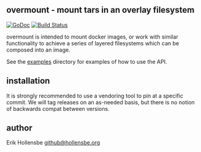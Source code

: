 ## overmount - mount tars in an overlay filesystem

[![GoDoc](https://godoc.org/github.com/box-builder/overmount?status.svg)](https://godoc.org/github.com/box-builder/overmount)
[![Build Status](http://jenkins.hollensbe.org:8080/job/overmount-master/badge/icon)](http://jenkins.hollensbe.org:8080/job/overmount-master/)

overmount is intended to mount docker images, or work with similar
functionality to achieve a series of layered filesystems which can be composed
into an image.

See the [examples](https://github.com/box-builder/overmount/tree/master/examples)
directory for examples of how to use the API.

## installation

It is strongly recommended to use a vendoring tool to pin at a specific commit.
We will tag releases on an as-needed basis, but there is no notion of backwards
compat between versions.

## author

Erik Hollensbe <github@hollensbe.org>
